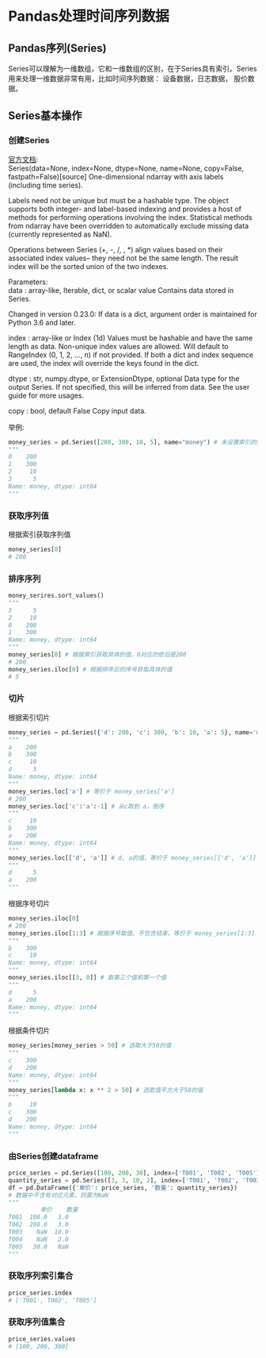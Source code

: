 # Pandas处理时间序列数据

## Pandas序列(Series)
Series可以理解为一维数组，它和一维数组的区别，在于Series具有索引。Series用来处理一维数据非常有用，比如时间序列数据： 设备数据，日志数据， 股价数据。

## Series基本操作
### 创建Series
  [官方文档](https://pandas.pydata.org/pandas-docs/stable/reference/api/pandas.Series.html):  
  Series(data=None, index=None, dtype=None, name=None, copy=False, fastpath=False)[source]
  One-dimensional ndarray with axis labels (including time series).

  Labels need not be unique but must be a hashable type. The object supports both integer- and label-based indexing and provides a host of methods for performing operations involving the index. Statistical methods from ndarray have been overridden to automatically exclude missing data (currently represented as NaN).

  Operations between Series (+, -, /, , *) align values based on their associated index values– they need not be the same length. The result index will be the sorted union of the two indexes.

  Parameters:	
  data : array-like, Iterable, dict, or scalar value
  Contains data stored in Series.

  Changed in version 0.23.0: If data is a dict, argument order is maintained for Python 3.6 and later.

  index : array-like or Index (1d)
  Values must be hashable and have the same length as data. Non-unique index values are allowed. Will default to RangeIndex (0, 1, 2, …, n) if not provided. If both a dict and index sequence are used, the index will override the keys found in the dict.

  dtype : str, numpy.dtype, or ExtensionDtype, optional
  Data type for the output Series. If not specified, this will be inferred from data. See the user guide for more usages.

  copy : bool, default False
  Copy input data.

  举例:
  ```py
  money_series = pd.Series([200, 300, 10, 5], name="money") # 未设置索引的情况下，自动从0开始生成，也可以设置键值对参数index
  """
  0    200
  1    300
  2     10
  3      5
  Name: money, dtype: int64
  """
  ```
### 获取序列值
  根据索引获取序列值
  ```py
  money_series[0]
  # 200
  ```
### 排序序列
  ```py
  money_serires.sort_values()
  """
  3      5
  2     10
  0    200
  1    300
  Name: money, dtype: int64
  """
  money_series[0] # 根据索引获取具体的值，0对应的依旧是200
  # 200
  money_series.iloc[0] # 根据排序后的序号获取具体的值
  # 5
  ```
### 切片
  根据索引切片
  ```py
  money_series = pd.Series({'d': 200, 'c': 300, 'b': 10, 'a': 5}, name='money')
  """
  a    200
  b    300
  c     10
  d      5
  Name: money, dtype: int64
  """
  money_series.loc['a'] # 等价于 money_series['a']
  # 200
  money_series.loc['c':'a':-1] # 从c取到 a，倒序
  """
  c     10
  b    300
  a    200
  Name: money, dtype: int64
  """
  money_series.loc[['d', 'a']] # d, a的值，等价于 money_series[['d', 'a']]
  """
  d      5
  a    200
  """
  ```
  根据序号切片
  ```py
  money_series.iloc[0]
  # 200
  money_series.iloc[1:3] # 根据序号取值，不包含结束，等价于 money_series[1:3]
  """
  b    300
  c     10
  Name: money, dtype: int64
  """
  money_series.iloc[[3, 0]] # 取第三个值和第一个值
  """
  d      5
  a    200
  Name: money, dtype: int64
  """
  ```
  根据条件切片
  ```py
  money_series[money_series > 50] # 选取大于50的值
  """
  c    300
  d    200
  Name: money, dtype: int64
  """
  money_series[lambda x: x ** 2 > 50] # 选取值平方大于50的值
  """
  b     10
  c    300
  d    200
  Name: money, dtype: int64
  """
  ```
### 由Series创建dataframe
  ```py
  price_series = pd.Series([100, 200, 30], index=['T001', 'T002', 'T005'])
  quantity_series = pd.Series([3, 3, 10, 2], index=['T001', 'T002', 'T003', 'T004'])
  df = pd.DataFrame({'单价': price_series, '数量': quantity_series})
  # 数据中不含有对应元素，则置为NaN
  """
           单价    数量
  T001  100.0   3.0
  T002  200.0   3.0
  T003    NaN  10.0
  T004    NaN   2.0
  T005   30.0   NaN
  """
  ```
### 获取序列索引集合
  ```py
  price_series.index
  # ['T001', T002', 'T005']
  ```
### 获取序列值集合
  ```py
  price_series.values
  # [100, 200, 300]
  ```
